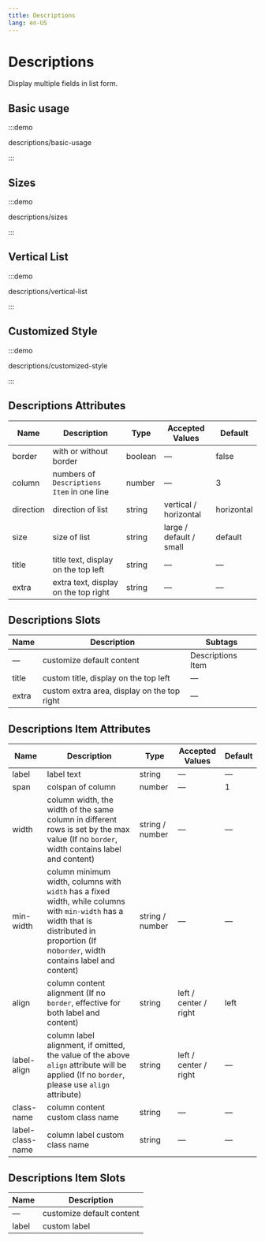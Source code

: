 ```yaml
---
title: Descriptions
lang: en-US
---
```


# Descriptions

Display multiple fields in list form.

## Basic usage

:::demo

descriptions/basic-usage

:::

## Sizes

:::demo

descriptions/sizes

:::

## Vertical List

:::demo

descriptions/vertical-list

:::

## Customized Style

:::demo

descriptions/customized-style

:::

## Descriptions Attributes

| Name      | Description                                | Type    | Accepted Values         | Default    |
| --------- | ------------------------------------------ | ------- | ----------------------- | ---------- |
| border    | with or without border                     | boolean | —                       | false      |
| column    | numbers of `Descriptions Item` in one line | number  | —                       | 3          |
| direction | direction of list                          | string  | vertical / horizontal   | horizontal |
| size      | size of list                               | string  | large / default / small | default    |
| title     | title text, display on the top left        | string  | —                       | —          |
| extra     | extra text, display on the top right       | string  | —                       | —          |

## Descriptions Slots

| Name  | Description                                 | Subtags           |
| ----- | ------------------------------------------- | ----------------- |
| —     | customize default content                   | Descriptions Item |
| title | custom title, display on the top left       | —                 |
| extra | custom extra area, display on the top right | —                 |

## Descriptions Item Attributes

| Name             | Description                                                                                                                                                                                  | Type            | Accepted Values       | Default |
| ---------------- | -------------------------------------------------------------------------------------------------------------------------------------------------------------------------------------------- | --------------- | --------------------- | ------- |
| label            | label text                                                                                                                                                                                   | string          | —                     | —       |
| span             | colspan of column                                                                                                                                                                            | number          | —                     | 1       |
| width            | column width, the width of the same column in different rows is set by the max value (If no `border`, width contains label and content)                                                      | string / number | —                     | —       |
| min-width        | column minimum width, columns with `width` has a fixed width, while columns with `min-width` has a width that is distributed in proportion (If no`border`, width contains label and content) | string / number | —                     | —       |
| align            | column content alignment (If no `border`, effective for both label and content)                                                                                                              | string          | left / center / right | left    |
| label-align      | column label alignment, if omitted, the value of the above `align` attribute will be applied (If no `border`, please use `align` attribute)                                                  | string          | left / center / right | —       |
| class-name       | column content custom class name                                                                                                                                                             | string          | —                     | —       |
| label-class-name | column label custom class name                                                                                                                                                               | string          | —                     | —       |

## Descriptions Item Slots

| Name  | Description               |
| ----- | ------------------------- |
| —     | customize default content |
| label | custom label              |
